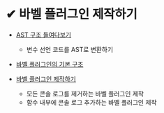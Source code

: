 # ✔ 바벨 플러그인 제작하기

- [AST 구조 들여다보기](./ast_structure.md)

  - 변수 선언 코드를 AST로 변환하기

- [바벨 플러그인의 기본 구조](./babel_plugin_base_structure.md)

- [바벨 플러그인 제작하기](./babel_plugin_creation.md)

  - 모든 콘솔 로그를 제거하는 바벨 플러그인 제작
  - 함수 내부에 콘솔 로그 추가하는 바벨 플러그인 제작
